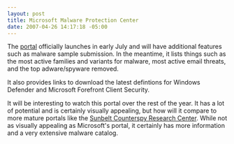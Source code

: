 ```yaml
---
layout: post
title: Microsoft Malware Protection Center
date: 2007-04-26 14:17:18 -05:00
---
```


The [portal](http://www.microsoft.com/security/portal/) officially launches in early July and will have additional features such as malware sample submission. In the meantime, it lists things such as the most active families and variants for malware, most active email threats, and the top adware/spyware removed.

It also provides links to download the latest defintions for Windows Defender and Microsoft Forefront Client Security.

It will be interesting to watch this portal over the rest of the year. It has a lot of potential and is certainly visually appealing, but how will it compare to more mature portals like the [Sunbelt Counterspy Research Center](http://research.sunbelt-software.com/). While not as visually appealing as Microsoft's portal, it certainly has more information and a very extensive malware catalog.
